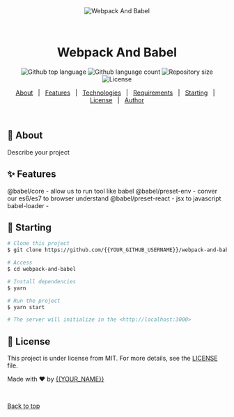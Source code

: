 <div align="center" id="top"> 
  <img src="./.github/app.gif" alt="Webpack And Babel" />

&#xa0;

  <!-- <a href="https://webpackandbabel.netlify.app">Demo</a> -->
</div>

<h1 align="center">Webpack And Babel</h1>

<p align="center">
  <img alt="Github top language" src="https://img.shields.io/github/languages/top/{{YOUR_GITHUB_USERNAME}}/webpack-and-babel?color=56BEB8">

  <img alt="Github language count" src="https://img.shields.io/github/languages/count/{{YOUR_GITHUB_USERNAME}}/webpack-and-babel?color=56BEB8">

  <img alt="Repository size" src="https://img.shields.io/github/repo-size/{{YOUR_GITHUB_USERNAME}}/webpack-and-babel?color=56BEB8">

  <img alt="License" src="https://img.shields.io/github/license/{{YOUR_GITHUB_USERNAME}}/webpack-and-babel?color=56BEB8">

  <!-- <img alt="Github issues" src="https://img.shields.io/github/issues/{{YOUR_GITHUB_USERNAME}}/webpack-and-babel?color=56BEB8" /> -->

  <!-- <img alt="Github forks" src="https://img.shields.io/github/forks/{{YOUR_GITHUB_USERNAME}}/webpack-and-babel?color=56BEB8" /> -->

  <!-- <img alt="Github stars" src="https://img.shields.io/github/stars/{{YOUR_GITHUB_USERNAME}}/webpack-and-babel?color=56BEB8" /> -->
</p>

<!-- Status -->

<!-- <h4 align="center">
	🚧  Webpack And Babel 🚀 Under construction...  🚧
</h4>

<hr> -->

<p align="center">
  <a href="#dart-about">About</a> &#xa0; | &#xa0; 
  <a href="#sparkles-features">Features</a> &#xa0; | &#xa0;
  <a href="#rocket-technologies">Technologies</a> &#xa0; | &#xa0;
  <a href="#white_check_mark-requirements">Requirements</a> &#xa0; | &#xa0;
  <a href="#checkered_flag-starting">Starting</a> &#xa0; | &#xa0;
  <a href="#memo-license">License</a> &#xa0; | &#xa0;
  <a href="https://github.com/{{YOUR_GITHUB_USERNAME}}" target="_blank">Author</a>
</p>

<br>

## :dart: About

Describe your project

## :sparkles: Features

@babel/core - allow us to run tool like babel
@babel/preset-env - conver our es6/es7 to browser understand
@babel/preset-react - jsx to javascript
babel-loader -

## :checkered_flag: Starting

```bash
# Clone this project
$ git clone https://github.com/{{YOUR_GITHUB_USERNAME}}/webpack-and-babel

# Access
$ cd webpack-and-babel

# Install dependencies
$ yarn

# Run the project
$ yarn start

# The server will initialize in the <http://localhost:3000>
```

## :memo: License

This project is under license from MIT. For more details, see the [LICENSE](LICENSE.md) file.

Made with :heart: by <a href="https://github.com/{{YOUR_GITHUB_USERNAME}}" target="_blank">{{YOUR_NAME}}</a>

&#xa0;

<a href="#top">Back to top</a>
